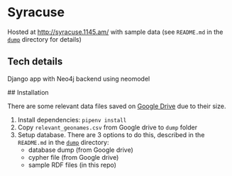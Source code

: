 # Syracuse

Hosted at http://syracuse.1145.am/ with sample data (see `README.md` in the [`dump`](./dump/README.md) directory for details)

## Tech details

Django app with Neo4j backend using neomodel

## Installation

There are some relevant data files saved on [Google Drive](https://drive.google.com/drive/folders/11Iec_wFKkEvRrbmZjUkWNfrZdzqguMBe?usp=sharing) due to their size.

1. Install dependencies: `pipenv install`
2. Copy `relevant_geonames.csv` from Google drive to `dump` folder
3. Setup database. There are 3 options to do this, described in the `README.md` in the [`dump`](./dump/README.md) directory:
   - database dump (from Google drive)
   - cypher file (from Google drive)
   - sample RDF files (in this repo)
